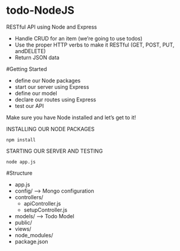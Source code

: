 # todo-NodeJS
RESTful API using Node and Express

- Handle CRUD for an item (we’re going to use todos)
- Use the proper HTTP verbs to make it RESTful (GET, POST, PUT, andDELETE)
- Return JSON data

#Getting Started
- define our Node packages
- start our server using Express 
- define our model
- declare our routes using Express
- test our API

Make sure you have Node installed and let’s get to it!

INSTALLING OUR NODE PACKAGES

`npm install`

STARTING OUR SERVER AND TESTING

`node app.js`

#Structure
- app.js
- config/   --> Mongo configuration
- controllers/  
  * apiController.js
  * setupController.js
- models/ --> Todo Model
- public/
- views/
- node_modules/
- package.json
